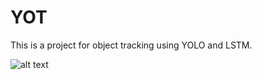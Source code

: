 # YOT

This is a project for object tracking using YOLO and LSTM.


![alt text](https://drive.google.com/open?id=1_jzZorXM4jDXF6vEi4glhfyd-kOQKZsm)
